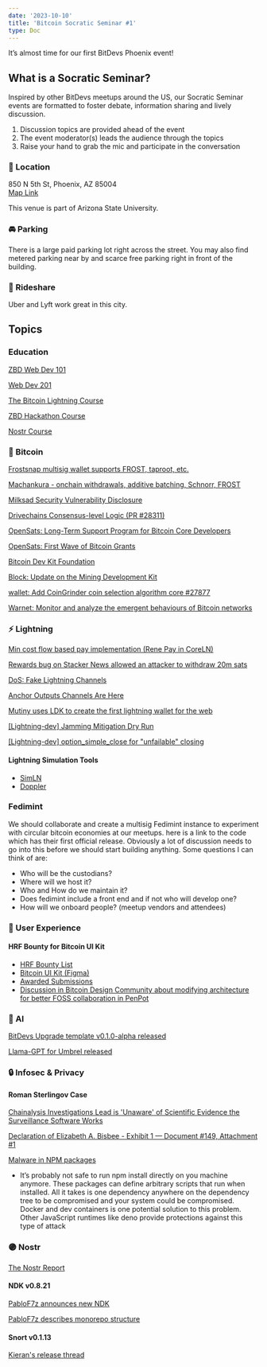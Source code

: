 ```yaml
---
date: '2023-10-10'
title: 'Bitcoin Socratic Seminar #1'
type: Doc
---
```


It’s almost time for our first BitDevs Phoenix event!

## What is a Socratic Seminar?

Inspired by other BitDevs meetups around the US, our Socratic Seminar events
are formatted to foster debate, information sharing and lively discussion.

1. Discussion topics are provided ahead of the event
2. The event moderator(s) leads the audience through the topics
3. Raise your hand to grab the mic and participate in the conversation

### 🏫 Location

850 N 5th St, Phoenix, AZ 85004<br />
<a href="https://maps.app.goo.gl/JWQVHvn2yu1GkSPe9" data-no-summary>Map Link</a><br />

This venue is part of Arizona State University.

### 🚘 Parking

There is a large paid parking lot right across the street. You may also find metered parking near by and scarce free parking right in front of the building.

### 🚕 Rideshare

Uber and Lyft work great in this city.

## Topics

### Education

[ZBD Web Dev 101](https://zbd.dev/courses/webdev101/introduction)

[Web Dev 201](https://zbd.dev/courses/webdev101/html-css)

[The Bitcoin Lightning Course](https://zbd.dev/courses/lightning-network-101)

[ZBD Hackathon Course](https://www.youtube.com/playlist?list=PLaMJnpgudSAAqJV52K7_YwgtkLt2rlcK1)

[Nostr Course](https://zbd.dev/courses/nostr-101)

### 🧡 Bitcoin

[Frostsnap multisig wallet supports FROST, taproot, etc.](https://frostsnap.com/introducing-frostsnap.html)

[Machankura - onchain withdrawals, additive batching, Schnorr, FROST](https://twitter.com/Machankura8333/status/1695827471763898722)

[Milksad Security Vulnerability Disclosure](https://milksad.info/)

[Drivechains Consensus-level Logic (PR #28311) ](https://github.com/bitcoin/bitcoin/pull/28311)

[OpenSats: Long-Term Support Program for Bitcoin Core Developers](https://opensats.org/blog/announcing-lts-grant-program-to-support-bitcoin-core-contributors)

[OpenSats: First Wave of Bitcoin Grants](https://opensats.org/blog/bitcoin-grants-july-2023)

[Bitcoin Dev Kit Foundation](https://twitter.com/bitcoindevkit/status/1679127933888208899)

[Block: Update on the Mining Development Kit](https://www.mining.build/update-on-the-mining-development-kit/)

[wallet: Add CoinGrinder coin selection algorithm core #27877](https://github.com/bitcoin/bitcoin/pull/27877)

<a href="https://github.com/bitcoin-dev-project/warnet" data-no-summary>Warnet: Monitor and analyze the emergent behaviours of Bitcoin networks</a>

### ⚡️ Lightning

[Min cost flow based pay implementation (Rene Pay in CoreLN)](https://twitter.com/renepickhardt/status/1686061536937230351)

[Rewards bug on Stacker News allowed an attacker to withdraw 20m sats](https://www.nobsbitcoin.com/someone-used-a-bug-on-stacker-news-to-withdraw-20m-sats/)

[DoS: Fake Lightning Channels](https://morehouse.github.io/lightning/fake-channel-dos/)

[Anchor Outputs Channels Are Here](https://lightningdevkit.org/blog/anchor-outputs-channels-are-here/)

[Mutiny uses LDK to create the first lightning wallet for the web](https://lightningdevkit.org/blog/mutiny-uses-ldk-the-first-lightning-wallet-for-the-web/)

[[Lightning-dev] Jamming Mitigation Dry Run](https://lists.linuxfoundation.org/pipermail/lightning-dev/2023-August/004034.html)

[[Lightning-dev] option_simple_close for "unfailable" closing](https://lists.linuxfoundation.org/pipermail/lightning-dev/2023-July/004013.html)

#### Lightning Simulation Tools

- <a href="https://github.com/bitcoin-dev-project/sim-ln" data-no-summary>SimLN</a>
- <a href="https://github.com/tee8z/doppler" data-no-summary>Doppler</a>

### Fedimint

We should collaborate and create a multisig Fedimint instance to experiment with circular bitcoin economies at our meetups. here is a link to the code which has their first official release. Obviously a lot of discussion needs to go into this before we should start building anything. Some questions I can think of are:

- Who will be the custodians?
- Where will we host it?
- Who and How do we maintain it?
- Does fedimint include a front end and if not who will develop one?
- How will we onboard people? (meetup vendors and attendees)

### 🎨 User Experience

#### HRF Bounty for Bitcoin UI Kit

- <a href="https://hrfbounties.org/" data-no-summary>HRF Bounty List</a>
- <a href="https://www.bitcoinuikit.com/" data-no-summary>Bitcoin UI Kit (Figma)</a>
- <a href="https://github.com/cypherstack/bitcoin-ui-kit-penpot" data-no-summary>Awarded Submissions</a>
- <a href="https://discord.com/channels/903125802726596648/1144396832299036703" data-no-summary>Discussion in Bitcoin Design Community about modifying architecture for better FOSS collaboration in PenPot</a>

### 🧠 AI

[BitDevs Upgrade template v0.1.0-alpha released](https://github.com/atlantabitdevs/bitdevs-upgrade)

[Llama-GPT for Umbrel released](https://github.com/getumbrel/llama-gpt)

### 🔒 Infosec & Privacy

#### Roman Sterlingov Case

[Chainalysis Investigations Lead is 'Unaware' of Scientific Evidence the Surveillance Software Works](https://bitcoinmagazine.com/technical/chainalysis-investigations-lead-is-unaware-of-scientific-evidence)

[Declaration of Elizabeth A. Bisbee - Exhibit 1 — Document #149, Attachment #1](https://www.courtlistener.com/docket/59988850/149/1/united-states-v-sterlingov/)

[Malware in NPM packages](https://www.fortinet.com/blog/threat-research/malicious-packages-hiddin-in-npm?utm_source=tldrinfosec)

- It’s probably not safe to run npm install directly on you machine anymore. These packages can define arbitrary scripts that run when installed. All it takes is one dependency anywhere on the dependency tree to be compromised and your system could be compromised. Docker and dev containers is one potential solution to this problem. Other JavaScript runtimes like deno provide protections against this type of attack

### 🟣 Nostr

<a href="https://nostr.report/desktop.php" data-no-summary>The Nostr Report</a>

#### NDK v0.8.21

<a href="https://primal.net/e/note1pd3c8c5rgumvsxlh684h9tqyv4vsr9s0kh56xqt3p3mxuxtjy4xq2708ur?ref=nobsbitcoin.com" data-no-summary>PabloF7z announces new NDK</a>

<a href="https://primal.net/e/note1fdq6syw9ljmgfeuzla58mvxqu0wvyz59ewv646pl7aq43ree579qslfrzc?ref=nobsbitcoin.com" data-no-summary>PabloF7z describes monorepo structure</a>

#### Snort v0.1.13

<a href="https://primal.net/e/note1n7f7xqdcznj0n48rlt90f6a5lwzuumx3s3gpx4ytwsufqtt05w8sgq5hqx?ref=nobsbitcoin.com" data-no-summary>Kieran's release thread</a>
